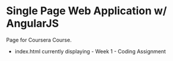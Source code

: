 # Single Page Web Application w/ AngularJS
Page for Coursera Course.

* index.html currently displaying - Week 1 - Coding Assignment
